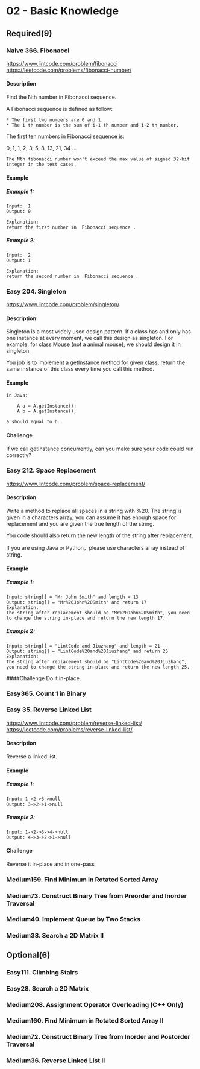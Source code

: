 # 02 - Basic Knowledge

## Required(9)

### Naive 366. Fibonacci
https://www.lintcode.com/problem/fibonacci
https://leetcode.com/problems/fibonacci-number/

#### Description

Find the Nth number in Fibonacci sequence.

A Fibonacci sequence is defined as follow:

    * The first two numbers are 0 and 1.
    * The i th number is the sum of i-1 th number and i-2 th number.
The first ten numbers in Fibonacci sequence is:

0, 1, 1, 2, 3, 5, 8, 13, 21, 34 ...

    The Nth fibonacci number won't exceed the max value of signed 32-bit integer in the test cases.

#### Example
##### Example 1:
  	Input:  1
  	Output: 0

  	Explanation:
  	return the first number in  Fibonacci sequence .

##### Example 2:
  	Input:  2
  	Output: 1

  	Explanation:
  	return the second number in  Fibonacci sequence .


### Easy  204. Singleton
https://www.lintcode.com/problem/singleton/

#### Description

Singleton is a most widely used design pattern. If a class has and only has one instance at every moment, we call this design as singleton. For example, for class Mouse (not a animal mouse), we should design it in singleton.

You job is to implement a getInstance method for given class, return the same instance of this class every time you call this method.

#### Example

    In Java:

    	A a = A.getInstance();
    	A b = A.getInstance();

    a should equal to b.

#### Challenge
If we call getInstance concurrently, can you make sure your code could run correctly?


### Easy 212. Space Replacement
https://www.lintcode.com/problem/space-replacement/

#### Description

Write a method to replace all spaces in a string with %20. The string is given in a characters array, you can assume it has enough space for replacement and you are given the true length of the string.

You code should also return the new length of the string after replacement.

If you are using Java or Python，please use characters array instead of string.

#### Example
##### Example 1:

    Input: string[] = "Mr John Smith" and length = 13
    Output: string[] = "Mr%20John%20Smith" and return 17
    Explanation:
    The string after replacement should be "Mr%20John%20Smith", you need to change the string in-place and return the new length 17.
##### Example 2:

    Input: string[] = "LintCode and Jiuzhang" and length = 21
    Output: string[] = "LintCode%20and%20Jiuzhang" and return 25
    Explanation:
    The string after replacement should be "LintCode%20and%20Jiuzhang", you need to change the string in-place and return the new length 25.

####Challenge
Do it in-place.


### Easy365. Count 1 in Binary

### Easy 35. Reverse Linked List
https://www.lintcode.com/problem/reverse-linked-list/
https://leetcode.com/problems/reverse-linked-list/

#### Description

Reverse a linked list.

#### Example
##### Example 1:

    Input: 1->2->3->null
    Output: 3->2->1->null
##### Example 2:

    Input: 1->2->3->4->null
    Output: 4->3->2->1->null

#### Challenge
Reverse it in-place and in one-pass


### Medium159. Find Minimum in Rotated Sorted Array
### Medium73. Construct Binary Tree from Preorder and Inorder Traversal
### Medium40. Implement Queue by Two Stacks
### Medium38. Search a 2D Matrix II

## Optional(6)

### Easy111. Climbing Stairs
### Easy28. Search a 2D Matrix
### Medium208. Assignment Operator Overloading (C++ Only)
### Medium160. Find Minimum in Rotated Sorted Array II
### Medium72. Construct Binary Tree from Inorder and Postorder Traversal
### Medium36. Reverse Linked List II
